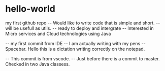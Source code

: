 # hello-world
my first github repo
-- Would like to write code that is simple and short.
-- will be usefull as utils.
-- ready to deploy and intergrate
-- Interested in Micro services and Cloud technologies using Java

-- my first commit from IDE
-- I am actually writing with my pens
-- Spacebar. Hello this is a dictation writing correctly on the notepad.

-- This commit is from vscode. 
-- Just before there is a commit to master. Checked in two Java classess. 
